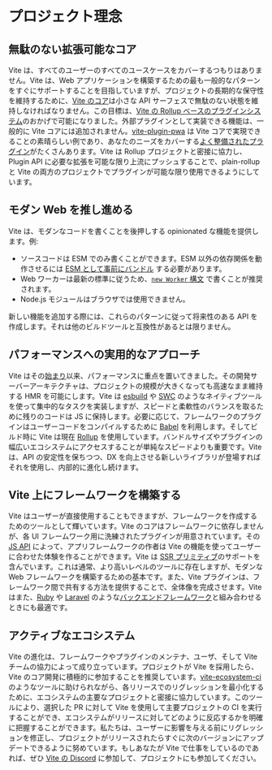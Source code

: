 # プロジェクト理念

## 無駄のない拡張可能なコア

Vite は、すべてのユーザーのすべてのユースケースをカバーするつもりはありません。Vite は、Web アプリケーションを構築するための最も一般的なパターンをすぐにサポートすることを目指していますが、プロジェクトの長期的な保守性を維持するために、[Vite のコア](https://github.com/vitejs/vite)は小さな API サーフェスで無駄のない状態を維持しなければなりません。この目標は、[Vite の Rollup ベースのプラグインシステム](./api-plugin.md)のおかげで可能になりました。外部プラグインとして実装できる機能は、一般的に Vite コアには追加されません。[vite-plugin-pwa](https://vite-pwa-org.netlify.app/) は Vite コアで実現できることの素晴らしい例であり、あなたのニーズをカバーする[よく整備されたプラグイン](https://github.com/vitejs/awesome-vite#plugins)がたくさんあります。Vite は Rollup プロジェクトと密接に協力し、Plugin API に必要な拡張を可能な限り上流にプッシュすることで、plain-rollup と Vite の両方のプロジェクトでプラグインが可能な限り使用できるようにしています。

## モダン Web を推し進める

Vite は、モダンなコードを書くことを後押しする opinionated な機能を提供します。例:

- ソースコードは ESM でのみ書くことができます。ESM 以外の依存関係を動作させるには [ESM として事前にバンドル](./dep-pre-bundling) する必要があります。
- Web ワーカーは最新の標準に従うため、[`new Worker` 構文](./features#web-workers) で書くことが推奨されます。
- Node.js モジュールはブラウザでは使用できません。

新しい機能を追加する際には、これらのパターンに従って将来性のある API を作成します。それは他のビルドツールと互換性があるとは限りません。

## パフォーマンスへの実用的なアプローチ

Vite はその[始まり](./why.md)以来、パフォーマンスに重点を置いてきました。その開発サーバーアーキテクチャは、プロジェクトの規模が大きくなっても高速なまま維持する HMR を可能にします。Vite は [esbuild](https://esbuild.github.io/) や [SWC](https://github.com/vitejs/vite-plugin-react-swc) のようなネイティブツールを使って集中的なタスクを実装しますが、スピードと柔軟性のバランスを取るために残りのコードは JS に保持します。必要に応じて、フレームワークのプラグインはユーザーコードをコンパイルするために [Babel](https://babeljs.io/) を利用します。そしてビルド時に Vite は現在 [Rollup](https://rollupjs.org/) を使用しています。バンドルサイズやプラグインの幅広いエコシステムにアクセスすることが単純なスピードよりも重要です。Vite は、API の安定性を保ちつつ、DX を向上させる新しいライブラリが登場すればそれを使用し、内部的に進化し続けます。

## Vite 上にフレームワークを構築する

Vite はユーザーが直接使用することもできますが、フレームワークを作成するためのツールとして輝いています。Vite のコアはフレームワークに依存しませんが、各 UI フレームワーク用に洗練されたプラグインが用意されています。その [JS API](./api-javascript.md) によって、アプリフレームワークの作者は Vite の機能を使ってユーザーに合わせた体験を作ることができます。Vite は [SSR プリミティブ](./ssr.md)のサポートを含んでいます。これは通常、より高いレベルのツールに存在しますが、モダンな Web フレームワークを構築するための基本です。また、Vite プラグインは、フレームワーク間で共有する方法を提供することで、全体像を完成させます。Vite はまた、[Ruby](https://vite-ruby.netlify.app/) や [Laravel](https://laravel.com/docs/10.x/vite) のような[バックエンドフレームワーク](./backend-integration.md)と組み合わせるときにも最適です。

## アクティブなエコシステム

Vite の進化は、フレームワークやプラグインのメンテナ、ユーザ、そして Vite チームの協力によって成り立っています。プロジェクトが Vite を採用したら、Vite のコア開発に積極的に参加することを推奨しています。[vite-ecosystem-ci](https://github.com/vitejs/vite-ecosystem-ci) のようなツールに助けられながら、各リリースでのリグレッションを最小化するために、エコシステムの主要なプロジェクトと密接に協力しています。このツールにより、選択した PR に対して Vite を使用して主要プロジェクトの CI を実行することができ、エコシステムがリリースに対してどのように反応するかを明確に把握することができます。私たちは、ユーザーに影響を与える前にリグレッションを修正し、プロジェクトがリリースされたらすぐに次のバージョンにアップデートできるように努めています。もしあなたが Vite で仕事をしているのであれば、ぜひ [Vite の Discord](https://chat.vitejs.dev) に参加して、プロジェクトにも参加してください。
